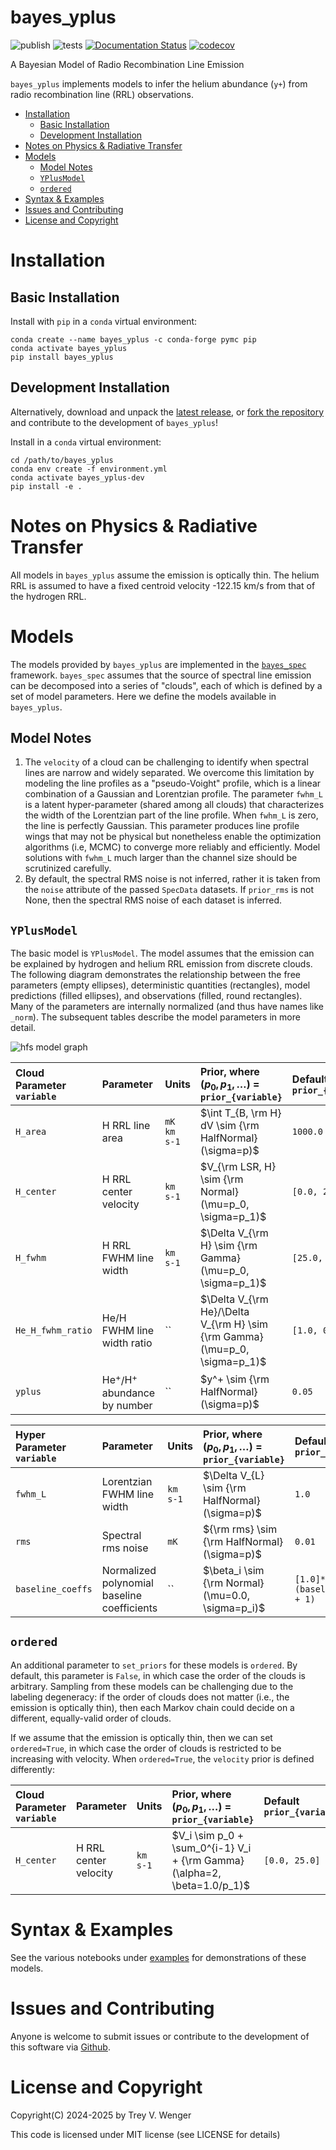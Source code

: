 # bayes_yplus <!-- omit in toc -->

![publish](https://github.com/tvwenger/bayes_yplus/actions/workflows/publish.yml/badge.svg)
![tests](https://github.com/tvwenger/bayes_yplus/actions/workflows/tests.yml/badge.svg)
[![Documentation Status](https://readthedocs.org/projects/bayes-yplus/badge/?version=latest)](https://bayes-yplus.readthedocs.io/en/latest/?badge=latest)
[![codecov](https://codecov.io/gh/tvwenger/bayes_yplus/graph/badge.svg?token=8C0SU7JR3N)](https://codecov.io/gh/tvwenger/bayes_yplus)

A Bayesian Model of Radio Recombination Line Emission

`bayes_yplus` implements models to infer the helium abundance (`y+`) from radio recombination line (RRL) observations.

- [Installation](#installation)
  - [Basic Installation](#basic-installation)
  - [Development Installation](#development-installation)
- [Notes on Physics \& Radiative Transfer](#notes-on-physics--radiative-transfer)
- [Models](#models)
  - [Model Notes](#model-notes)
  - [`YPlusModel`](#yplusmodel)
  - [`ordered`](#ordered)
- [Syntax \& Examples](#syntax--examples)
- [Issues and Contributing](#issues-and-contributing)
- [License and Copyright](#license-and-copyright)


# Installation

## Basic Installation

Install with `pip` in a `conda` virtual environment:
```
conda create --name bayes_yplus -c conda-forge pymc pip
conda activate bayes_yplus
pip install bayes_yplus
```

## Development Installation

Alternatively, download and unpack the [latest release](https://github.com/tvwenger/bayes_yplus/releases/latest), or [fork the repository](https://docs.github.com/en/pull-requests/collaborating-with-pull-requests/working-with-forks/fork-a-repo) and contribute to the development of `bayes_yplus`!

Install in a `conda` virtual environment:
```
cd /path/to/bayes_yplus
conda env create -f environment.yml
conda activate bayes_yplus-dev
pip install -e .
```

# Notes on Physics & Radiative Transfer

All models in `bayes_yplus` assume the emission is optically thin. The helium RRL is assumed to have a fixed centroid velocity -122.15 km/s from that of the hydrogen RRL.

# Models

The models provided by `bayes_yplus` are implemented in the [`bayes_spec`](https://github.com/tvwenger/bayes_spec) framework. `bayes_spec` assumes that the source of spectral line emission can be decomposed into a series of "clouds", each of which is defined by a set of model parameters. Here we define the models available in `bayes_yplus`.

## Model Notes

1. The `velocity` of a cloud can be challenging to identify when spectral lines are narrow and widely separated. We overcome this limitation by modeling the line profiles as a "pseudo-Voight" profile, which is a linear combination of a Gaussian and Lorentzian profile. The parameter `fwhm_L` is a latent hyper-parameter (shared among all clouds) that characterizes the width of the Lorentzian part of the line profile. When `fwhm_L` is zero, the line is perfectly Gaussian. This parameter produces line profile wings that may not be physical but nonetheless enable the optimization algorithms (i.e, MCMC) to converge more reliably and efficiently. Model solutions with `fwhm_L` much larger than the channel size should be scrutinized carefully.
2. By default, the spectral RMS noise is not inferred, rather it is taken from the `noise` attribute of the passed `SpecData` datasets. If `prior_rms` is not None, then the spectral RMS noise of each dataset is inferred.

## `YPlusModel`

The basic model is `YPlusModel`. The model assumes that the emission can be explained by hydrogen and helium RRL emission from discrete clouds. The following diagram demonstrates the relationship between the free parameters (empty ellipses), deterministic quantities (rectangles), model predictions (filled ellipses), and observations (filled, round rectangles). Many of the parameters are internally normalized (and thus have names like `_norm`). The subsequent tables describe the model parameters in more detail.

![hfs model graph](examples/yplus_model.png)

| Cloud Parameter<br>`variable` | Parameter                        | Units       | Prior, where<br>($p_0, p_1, \dots$) = `prior_{variable}`                   | Default<br>`prior_{variable}` |
| :---------------------------- | :------------------------------- | :---------- | :------------------------------------------------------------------------- | :---------------------------- |
| `H_area`                      | H RRL line area                  | `mK km s-1` | $\int T_{B, \rm H} dV \sim {\rm HalfNormal}(\sigma=p)$                     | `1000.0`                      |
| `H_center`                    | H RRL center velocity            | `km s-1`    | $V_{\rm LSR, H} \sim {\rm Normal}(\mu=p_0, \sigma=p_1)$                    | `[0.0, 25.0]`                 |
| `H_fwhm`                      | H RRL FWHM line width            | `km s-1`    | $\Delta V_{\rm H} \sim {\rm Gamma}(\mu=p_0, \sigma=p_1)$                   | `[25.0, 10.0]`                |  |
| `He_H_fwhm_ratio`             | He/H FWHM line width ratio       | ``          | $\Delta V_{\rm He}/\Delta V_{\rm H} \sim {\rm Gamma}(\mu=p_0, \sigma=p_1)$ | `[1.0, 0.1]`                  |
| `yplus`                       | He$^+/$H$^+$ abundance by number | ``          | $y^+ \sim {\rm HalfNormal}(\sigma=p)$                                      | `0.05`                        |

| Hyper Parameter<br>`variable` | Parameter                                   | Units    | Prior, where<br>($p_0, p_1, \dots$) = `prior_{variable}` | Default<br>`prior_{variable}` |
| :---------------------------- | :------------------------------------------ | :------- | :------------------------------------------------------- | :---------------------------- |
| `fwhm_L`                      | Lorentzian FWHM line width                  | `km s-1` | $\Delta V_{L} \sim {\rm HalfNormal}(\sigma=p)$           | `1.0`                         |
| `rms`                         | Spectral rms noise                          | `mK`     | ${\rm rms} \sim {\rm HalfNormal}(\sigma=p)$              | `0.01`                        |
| `baseline_coeffs`             | Normalized polynomial baseline coefficients | ``       | $\beta_i \sim {\rm Normal}(\mu=0.0, \sigma=p_i)$         | `[1.0]*(baseline_degree + 1)` |

## `ordered`

An additional parameter to `set_priors` for these models is `ordered`. By default, this parameter is `False`, in which case the order of the clouds is arbitrary. Sampling from these models can be challenging due to the labeling degeneracy: if the order of clouds does not matter (i.e., the emission is optically thin), then each Markov chain could decide on a different, equally-valid order of clouds.

If we assume that the emission is optically thin, then we can set `ordered=True`, in which case the order of clouds is restricted to be increasing with velocity. When `ordered=True`, the `velocity` prior is defined differently:

| Cloud Parameter<br>`variable` | Parameter             | Units    | Prior, where<br>($p_0, p_1, \dots$) = `prior_{variable}`                 | Default<br>`prior_{variable}` |
| :---------------------------- | :-------------------- | :------- | :----------------------------------------------------------------------- | :---------------------------- |
| `H_center`                    | H RRL center velocity | `km s-1` | $V_i \sim p_0 + \sum_0^{i-1} V_i + {\rm Gamma}(\alpha=2, \beta=1.0/p_1)$ | `[0.0, 25.0]`                 |

# Syntax & Examples

See the various notebooks under [examples](https://github.com/tvwenger/bayes_yplus/tree/main/examples) for demonstrations of these models.

# Issues and Contributing

Anyone is welcome to submit issues or contribute to the development
of this software via [Github](https://github.com/tvwenger/bayes_yplus).

# License and Copyright

Copyright(C) 2024-2025 by Trey V. Wenger

This code is licensed under MIT license (see LICENSE for details)